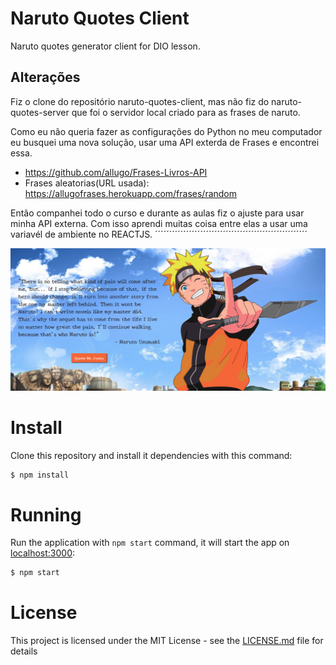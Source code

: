 # Naruto Quotes Client

Naruto quotes generator client for DIO lesson.

## Alterações

Fiz o clone do repositório naruto-quotes-client, mas não fiz do naruto-quotes-server
que foi o servidor local criado para as frases de naruto.

Como eu não queria fazer as configurações do Python no meu computador eu busquei uma nova solução,
usar uma API exterda de Frases e encontrei essa.

- https://github.com/allugo/Frases-Livros-API
- Frases aleatorias(URL usada):
  https://allugofrases.herokuapp.com/frases/random

Então companhei todo o curso e durante as aulas fiz o ajuste para usar minha API externa.
Com isso aprendi muitas coisa entre elas a usar uma variavél de ambiente no REACTJS.
´´´´´´´´´´´´´´´´´´´´´´´´´´´´´´´´´´´´´´´´´´´´´´´´´´´´´´

![screenshot](screenshot.png?raw=true "screenshot")

# Install

Clone this repository and install it dependencies with this command:

```sh
$ npm install
```

# Running

Run the application with `npm start` command, it will start the app on [localhost:3000](http://localhost:3000):

```sh
$ npm start
```

# License

This project is licensed under the MIT License - see the [LICENSE.md](LICENSE.md) file for details
